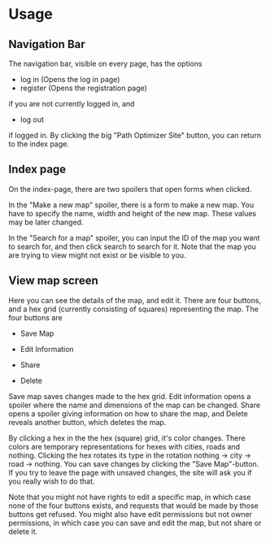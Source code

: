 # Usage

## Navigation Bar

The navigation bar, visible on every page, has the options

* log in (Opens the log in page)
* register (Opens the registration page)

if you are not currently logged in, and

* log out

if logged in. By clicking the big "Path Optimizer Site" button, you can return to the index page.

## Index page

On the index-page, there are two spoilers that open forms when clicked.

In the "Make a new map" spoiler, there is a form to make a new map.
You have to specify the name, width and height of the new map. These values may be later changed.

In the "Search for a map" spoiler, you can input the ID of the map you want to search for,
and then click search to search for it. Note that the map you are trying to view might not
exist or be visible to you.

## View map screen

Here you can see the details of the map, and edit it. There are four buttons,
and a hex grid (currently consisting of squares) representing the map. The four buttons are

* Save Map

* Edit Information

* Share

* Delete

Save map saves changes made to the hex grid. Edit information opens a spoiler where the name
and dimensions of the map can be changed. Share opens a spoiler giving information
on how to share the map, and Delete reveals another button, which deletes the map.

By clicking a hex in the the hex (square) grid, it's color changes. There colors are temporary
representations for hexes with cities, roads and nothing. Clicking the hex rotates its type
in the rotation nothing -> city -> road -> nothing. You can save changes by clicking the
"Save Map"-button. If you try to leave the page with unsaved changes, the site will ask you if
you really wish to do that.

Note that you might not have rights to edit a specific map, in which case none of the four buttons
exists, and requests that would be made by those buttons get refused. You might also have edit
permissions but not owner permissions, in which case you can save and edit the map, but not share
or delete it.
